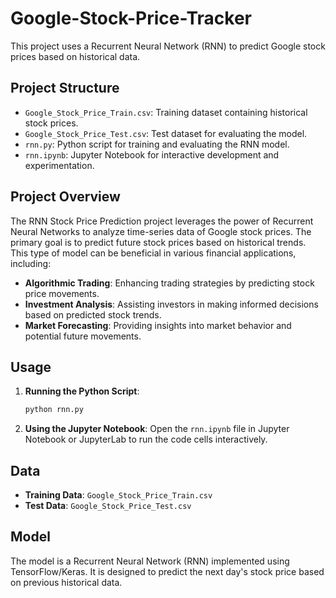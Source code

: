 # Google-Stock-Price-Tracker

This project uses a Recurrent Neural Network (RNN) to predict Google stock prices based on historical data.

## Project Structure

- `Google_Stock_Price_Train.csv`: Training dataset containing historical stock prices.
- `Google_Stock_Price_Test.csv`: Test dataset for evaluating the model.
- `rnn.py`: Python script for training and evaluating the RNN model.
- `rnn.ipynb`: Jupyter Notebook for interactive development and experimentation.

## Project Overview

The RNN Stock Price Prediction project leverages the power of Recurrent Neural Networks to analyze time-series data of Google stock prices. The primary goal is to predict future stock prices based on historical trends. This type of model can be beneficial in various financial applications, including:

- **Algorithmic Trading**: Enhancing trading strategies by predicting stock price movements.
- **Investment Analysis**: Assisting investors in making informed decisions based on predicted stock trends.
- **Market Forecasting**: Providing insights into market behavior and potential future movements.

## Usage

1. **Running the Python Script**:
    ```bash
    python rnn.py
    ```

2. **Using the Jupyter Notebook**:
    Open the `rnn.ipynb` file in Jupyter Notebook or JupyterLab to run the code cells interactively.

## Data

- **Training Data**: `Google_Stock_Price_Train.csv`
- **Test Data**: `Google_Stock_Price_Test.csv`

## Model

The model is a Recurrent Neural Network (RNN) implemented using TensorFlow/Keras. It is designed to predict the next day's stock price based on previous historical data.

